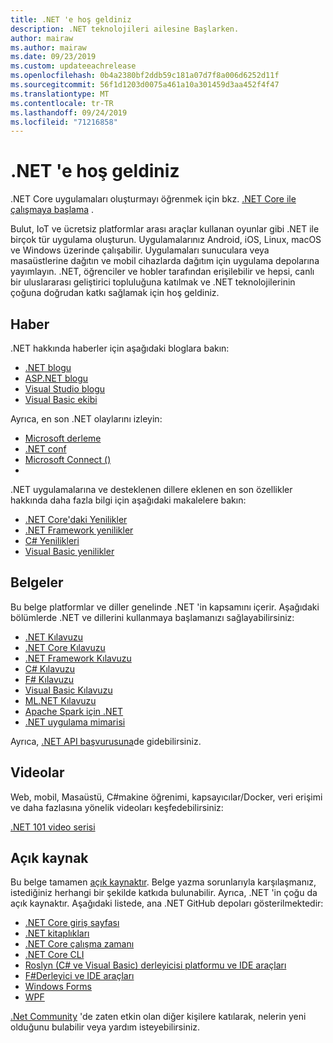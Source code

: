 ```yaml
---
title: .NET 'e hoş geldiniz
description: .NET teknolojileri ailesine Başlarken.
author: mairaw
ms.author: mairaw
ms.date: 09/23/2019
ms.custom: updateeachrelease
ms.openlocfilehash: 0b4a2380bf2ddb59c181a07d7f8a006d6252d11f
ms.sourcegitcommit: 56f1d1203d0075a461a10a301459d3aa452f4f47
ms.translationtype: MT
ms.contentlocale: tr-TR
ms.lasthandoff: 09/24/2019
ms.locfileid: "71216858"
---
```

# <a name="welcome-to-net"></a>.NET 'e hoş geldiniz

.NET Core uygulamaları oluşturmayı öğrenmek için bkz. [.NET Core ile çalışmaya başlama](core/get-started.md) .

Bulut, IoT ve ücretsiz platformlar arası araçlar kullanan oyunlar gibi .NET ile birçok tür uygulama oluşturun. Uygulamalarınız Android, iOS, Linux, macOS ve Windows üzerinde çalışabilir. Uygulamaları sunuculara veya masaüstlerine dağıtın ve mobil cihazlarda dağıtım için uygulama depolarına yayımlayın. .NET, öğrenciler ve hobler tarafından erişilebilir ve hepsi, canlı bir uluslararası geliştirici topluluğuna katılmak ve .NET teknolojilerinin çoğuna doğrudan katkı sağlamak için hoş geldiniz.

## <a name="news"></a>Haber

.NET hakkında haberler için aşağıdaki bloglara bakın:

- [.NET blogu](https://devblogs.microsoft.com/dotnet/)
- [ASP.NET blogu](https://devblogs.microsoft.com/aspnet/)
- [Visual Studio blogu](https://devblogs.microsoft.com/visualstudio/)
- [Visual Basic ekibi](https://devblogs.microsoft.com/vbteam/)

Ayrıca, en son .NET olaylarını izleyin:

- [Microsoft derleme](https://www.microsoft.com/build)
- [.NET conf](https://www.dotnetconf.net/)
- [Microsoft Connect ()](https://www.microsoft.com/connectevent)
- 
.NET uygulamalarına ve desteklenen dillere eklenen en son özellikler hakkında daha fazla bilgi için aşağıdaki makalelere bakın:

- [​.NET Core'daki Yenilikler](core/whats-new/index.md)
- [.NET Framework yenilikler](framework/whats-new/index.md)
- [C# Yenilikleri](csharp/whats-new/index.md)
- [Visual Basic yenilikler](visual-basic/getting-started/whats-new.md)

## <a name="documentation"></a>Belgeler

Bu belge platformlar ve diller genelinde .NET 'in kapsamını içerir. Aşağıdaki bölümlerde .NET ve dillerini kullanmaya başlamanızı sağlayabilirsiniz:

- [.NET Kılavuzu](standard/index.md)
- [.NET Core Kılavuzu](core/index.md)
- [.NET Framework Kılavuzu](framework/index.md)
- [C# Kılavuzu](csharp/index.md)
- [F# Kılavuzu](fsharp/index.md)
- [Visual Basic Kılavuzu](visual-basic/index.md)
- [ML.NET Kılavuzu](machine-learning/index.yml)
- [Apache Spark için .NET](spark/index.yml)
- [.NET uygulama mimarisi](architecture/index.yml)

Ayrıca, [.NET API başvurusuna](/dotnet/api)de gidebilirsiniz.

## <a name="videos"></a>Videolar

Web, mobil, Masaüstü, C#makine öğrenimi, kapsayıcılar/Docker, veri erişimi ve daha fazlasına yönelik videoları keşfedebilirsiniz:

[.NET 101 video serisi](https://dotnet.microsoft.com/learn/videos)

## <a name="open-source"></a>Açık kaynak

Bu belge tamamen [açık kaynaktır](https://github.com/dotnet/docs). Belge yazma sorunlarıyla karşılaşmanız, istediğiniz herhangi bir şekilde katkıda bulunabilir. Ayrıca, .NET 'in çoğu da açık kaynaktır. Aşağıdaki listede, ana .NET GitHub depoları gösterilmektedir:

- [.NET Core giriş sayfası](https://github.com/dotnet/core)
- [.NET kitaplıkları](https://github.com/dotnet/corefx)
- [.NET Core çalışma zamanı](https://github.com/dotnet/coreclr)
- [.NET Core CLI](https://github.com/dotnet/cli)
- [Roslyn (C# ve Visual Basic) derleyicisi platformu ve IDE araçları](https://github.com/dotnet/roslyn)
- [F#Derleyici ve IDE araçları](https://github.com/microsoft/visualfsharp)
- [Windows Forms](https://github.com/dotnet/winforms)
- [WPF](https://github.com/dotnet/wpf)

[.Net Community](https://dotnet.microsoft.com/platform/community) 'de zaten etkin olan diğer kişilere katılarak, nelerin yeni olduğunu bulabilir veya yardım isteyebilirsiniz.
